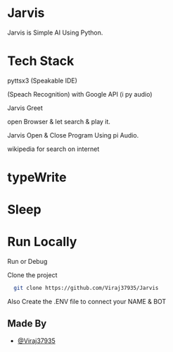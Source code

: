 # Jarvis

Jarvis is Simple AI Using Python.

# Tech Stack

pyttsx3 (Speakable IDE)

(Speach Recognition) with Google API (i py audio)

Jarvis Greet

open Browser & let search & play it.

Jarvis Open & Close Program Using pi Audio.

wikipedia for search on internet 

# typeWrite

# Sleep

# Run Locally

Run or Debug

Clone the project

```bash
  git clone https://github.com/Viraj37935/Jarvis
```

 Also Create the .ENV file to connect your NAME & BOT

## Made By

- [@Viraj37935](https://github.com/Viraj37935)

